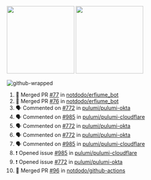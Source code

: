 <a href="https://github.com/notdodo"><img src="https://github-readme-stats.vercel.app/api?username=notdodo&count_private=true&theme=dark" height="180" /></a> <a href="https://github.com/notdodo"><img src="https://github-readme-stats.vercel.app/api/top-langs/?username=notdodo&langs_count=8&theme=dark&hide=tex,java,html,css&layout=compact" height="180" /></a>

![github-wrapped](https://github.com/notdodo/notdodo/assets/6991986/fb310ed4-7b6b-48dd-a447-4c85e6000edb)

<!--START_SECTION:activity-->
1. 🎉 Merged PR [#77](https://github.com/notdodo/erfiume_bot/pull/77) in [notdodo/erfiume_bot](https://github.com/notdodo/erfiume_bot)
2. 🎉 Merged PR [#76](https://github.com/notdodo/erfiume_bot/pull/76) in [notdodo/erfiume_bot](https://github.com/notdodo/erfiume_bot)
3. 🗣 Commented on [#772](https://github.com/pulumi/pulumi-okta/issues/772#issuecomment-2517114545) in [pulumi/pulumi-okta](https://github.com/pulumi/pulumi-okta)
4. 🗣 Commented on [#985](https://github.com/pulumi/pulumi-cloudflare/issues/985#issuecomment-2514570623) in [pulumi/pulumi-cloudflare](https://github.com/pulumi/pulumi-cloudflare)
5. 🗣 Commented on [#772](https://github.com/pulumi/pulumi-okta/issues/772#issuecomment-2514561594) in [pulumi/pulumi-okta](https://github.com/pulumi/pulumi-okta)
6. 🗣 Commented on [#772](https://github.com/pulumi/pulumi-okta/issues/772#issuecomment-2514509445) in [pulumi/pulumi-okta](https://github.com/pulumi/pulumi-okta)
7. 🗣 Commented on [#985](https://github.com/pulumi/pulumi-cloudflare/issues/985#issuecomment-2514413374) in [pulumi/pulumi-cloudflare](https://github.com/pulumi/pulumi-cloudflare)
8. ❗ Opened issue [#985](https://github.com/pulumi/pulumi-cloudflare/issues/985) in [pulumi/pulumi-cloudflare](https://github.com/pulumi/pulumi-cloudflare)
9. ❗ Opened issue [#772](https://github.com/pulumi/pulumi-okta/issues/772) in [pulumi/pulumi-okta](https://github.com/pulumi/pulumi-okta)
10. 🎉 Merged PR [#96](https://github.com/notdodo/github-actions/pull/96) in [notdodo/github-actions](https://github.com/notdodo/github-actions)
<!--END_SECTION:activity-->
